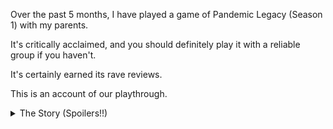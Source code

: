 Over the past 5 months, I have played a game of Pandemic Legacy (Season 1) with my parents.

It's critically acclaimed, and you should definitely play it with a reliable group if you haven't.

It's certainly earned its rave reviews.

This is an account of our playthrough.

<details>
<summary>The Story (Spoilers!!)</summary>
Here's a glossary of the names we chose for the character cards:

- Aliana as the scientist
- Natasha as the researcher
- Jules as the dispatcher
- Derek as the medic
- [We did not use the generalist]
- Bobby as the quarantine specialist
- Jimmy as the operations expert
- Park as the colonel
- Tony as the soldier
- Marie as the virologist
- Cesar as the immunologist

### January

We opened our game in January with Aliana, Natasha, and Jules [TODO was it them?].

Our \#1 opening priority was establishing permanent research stations -- freedom of movement is very important, and we didn't know if we would ever get the operations expert.

We added research stations to Cairo and Hong Kong, and were successfully eliminating the diseases -- that is, the yellow disease mutated into the scary sounding CoDA [TODO].

We didn't stress about it. It's just one less disease to eliminate. For our game end upgrades, we made our research stations permanent. This way, we could maneuver the board easily from the start of the game.

### February

Since we won January, we entered February with only 2 funded events.

We didn't know what to expect. And then... zombies!! Or Faded, rather, they're not really zombies as such. But they're scary!

[TODO]

</details>
